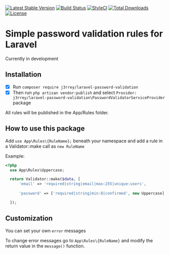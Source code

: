 [![Latest Stable Version](https://poser.pugx.org/prokawsar/password-validator/v/stable)](https://packagist.org/packages/prokawsar/password-validator)
[![Build Status](https://travis-ci.org/prokawsar/PasswordValidator-Package.svg?branch=master)](https://travis-ci.org/prokawsar/PasswordValidator-Package)
[![StyleCI](https://github.styleci.io/repos/149725750/shield?branch=master)](https://github.styleci.io/repos/149725750)
[![Total Downloads](https://poser.pugx.org/prokawsar/password-validator/downloads)](https://packagist.org/packages/prokawsar/password-validator)
[![License](https://poser.pugx.org/prokawsar/password-validator/license)](https://packagist.org/packages/prokawsar/password-validator)


# Simple password validation rules for Laravel

Currently in development

## Installation 
- [x] Run `composer require j3rrey/laravel-password-validation`
- [x] Then run `php artisan vendor:publish` and select `Provider: j3rrey/laravel-password-validation\PasswordValidatorServiceProvider` package 

All rules will be published in the App/Rules folder.


## How to use this package

Add `use App\Rules\{RuleName};` beneath your namespace and add a rule in a Validator::make call as `new RuleName`


Example: 
```php
<?php
  use App\Rules\Uppercase;

  return Validator::make($data, [
      'email' => 'required|string|email|max:255|unique:users',
            
      'password' => ['required|string|min:8|confirmed', new Uppercase],

  ]);
```
## Customization

You can set your own `error` messages

To change error messages go to `App\Rules\{RuleName}` and modify the return value in the `message()` function.

